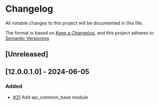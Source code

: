 # Changelog
All notable changes to this project will be documented in this file.

The format is based on [Keep a Changelog](https://keepachangelog.com/en/1.0.0/),
and this project adheres to [Semantic Versioning](https://semver.org/spec/v2.0.0.html).

## [Unreleased]
## [12.0.0.1.0] - 2024-06-05
### Added
- [#31](https://gitlab.com/somitcoop/erp-research/odoo-helpdesk/-/merge_requests/31) Add api_common_base module
